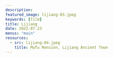 ```yaml
---
description: 
featured_image: lijiang-03.jpeg
keywords: [film]
title: Lijiang
date: 2022-07-23
menus: "main"
resources:
  - src: lijiang-04.jpeg
    title: Mufu Mansion, Lijiang Ancient Town
---
```

